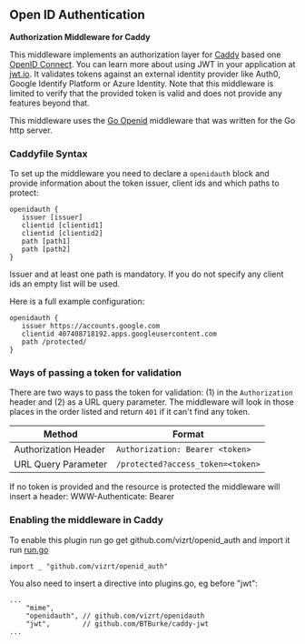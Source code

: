 ## Open ID Authentication

**Authorization Middleware for Caddy**

This middleware implements an authorization layer for 
[Caddy](https://caddyserver.com) based one
[OpenID Connect](http://openid.net/connect/).  You can learn more about using
JWT in your application at [jwt.io](https://jwt.io). It validates tokens
against an external identity provider like Auth0, Google Identify Platform or
Azure Identity. Note that this middleware is limited to verify that the
provided token is valid and does not provide any features beyond that.

This middleware uses the [Go
Openid](https://github.com/emanoelxavier/openid2go/tree/master/openid)
middleware that was written for the Go http server.

### Caddyfile Syntax
To set up the middleware you need to declare a `openidauth` block and provide
information about the token issuer, client ids and which paths to protect:


```
openidauth {
   issuer [issuer]
   clientid [clientid1]
   clientid [clientid2]
   path [path1]
   path [path2]
}
```
Issuer and at least one path is mandatory. If you do not specify any client
ids an empty list will be used.

Here is a full example configuration:

```
openidauth {
   issuer https://accounts.google.com
   clientid 407408718192.apps.googleusercontent.com
   path /protected/ 
}
```

### Ways of passing a token for validation

There are two ways to pass the token for validation: (1) in the
`Authorization` header and (2) as a URL query parameter.  The middleware will
look in those places in the order listed and return `401` if it can't find
any token.

| Method               | Format                           |
| -------------------- | -------------------------------  |
| Authorization Header | `Authorization: Bearer <token>`  |
| URL Query Parameter  | `/protected?access_token=<token>`|

If no token is provided and the resource is protected the middleware
will insert a header: WWW-Authenticate: Bearer

### Enabling the middleware in Caddy ###
To enable this plugin run go get github.com/vizrt/openid_auth and import it
run [run.go](https://github.com/mholt/caddy/blob/master/caddy/caddymain/run.go)

```
import _ "github.com/vizrt/openid_auth"
```

You also need to insert a directive into plugins.go, eg before "jwt":

```
...
	"mime",
	"openidauth", // github.com/vizrt/openidauth
	"jwt",        // github.com/BTBurke/caddy-jwt
...
```
